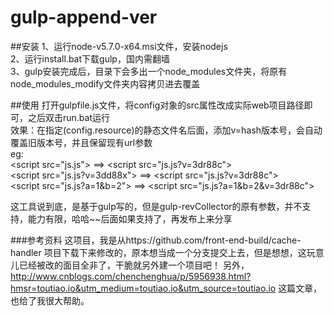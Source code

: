 gulp-append-ver
====
##安装
1、运行node-v5.7.0-x64.msi文件，安装nodejs  
2、运行install.bat下载gulp，国内需翻墙  
3、gulp安装完成后，目录下会多出一个node_modules文件夹，将原有node_modules_modify文件夹内容拷贝进去覆盖

##使用
打开gulpfile.js文件，将config对象的src属性改成实际web项目路径即可，之后双击run.bat运行  
效果：在指定(config.resource)的静态文件名后面，添加v=hash版本号，会自动覆盖旧版本号，并且保留现有url参数  
eg:  
&lt;script src="js.js"></script>           ==>  &lt;script src="js.js?v=3dr88c"></script>  
&lt;script src="js.js?v=3dd88x"></script>  ==>  &lt;script src="js.js?v=3dr88c"></script>  
&lt;script src="js.js?a=1&b=2"></script>   ==>  &lt;script src="js.js?a=1&b=2&v=3dr88c"></script>

这工具说到底，是基于gulp写的，但是gulp-revCollector的原有参数，并不支持，能力有限，哈哈~~后面如果支持了，再发布上来分享

###参考资料
这项目，我是从https://github.com/front-end-build/cache-handler 项目下载下来修改的，原本想当成一个分支提交上去，但是想想，这玩意儿已经被改的面目全非了，干脆就另外建一个项目吧！
另外， http://www.cnblogs.com/chenchenghua/p/5956938.html?hmsr=toutiao.io&utm_medium=toutiao.io&utm_source=toutiao.io 这篇文章，也给了我很大帮助。
